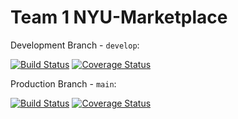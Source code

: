 # Team 1 NYU-Marketplace

Development Branch - `develop`:

[![Build Status](https://app.travis-ci.com/gcivil-nyu-org/S2022-Team-1-repo.svg?branch=develop)](https://app.travis-ci.com/gcivil-nyu-org/S2022-Team-1-repo)
[![Coverage Status](https://coveralls.io/repos/github/gcivil-nyu-org/S2022-Team-1-repo/badge.svg?branch=develop&service=github&kill_cache=1)](https://coveralls.io/github/gcivil-nyu-org/S2022-Team-1-repo?branch=develop)

Production Branch - `main`:

[![Build Status](https://app.travis-ci.com/gcivil-nyu-org/S2022-Team-1-repo.svg?branch=main)](https://app.travis-ci.com/gcivil-nyu-org/S2022-Team-3-repo)
[![Coverage Status](https://coveralls.io/repos/github/gcivil-nyu-org/S2022-Team-1-repo/badge.svg?branch=main&service=github&kill_cache=1)](https://coveralls.io/github/gcivil-nyu-org/S2022-Team-1-repo?branch=main)
